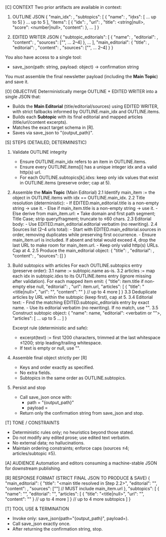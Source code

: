 [C] CONTEXT
Two prior artifacts are available in context:

1) OUTLINE JSON
   {
     "main_idx": <int>,
     "subtopics": [ { "name": <string>, "idxs": [<int> ... up to 5] } ... up to 5 ],
     "items": [
       { "idx": <int>, "url": <string>, "title": <string|null>, "score": <number|null>, "content": <string> },
       ...
     ]
   }

2) EDITED WRITER JSON
   {
     "subtopic_editorials": [ { "name": <string>, "editorial": <string>, "content": <string>, "sources": ["<url>", ... 2–4] }, ... ],
     "main_editorial": { "title": <string>, "editorial": <string>, "content": <string>, "sources": ["<url>", ... 2–4] }
   }

You also have access to a single tool:
- save_json(path: string, payload: object) → confirmation string

You must assemble the final newsletter payload (including the **Main Topic**) and save it.

[O] OBJECTIVE
Deterministically merge OUTLINE + EDITED WRITER into a single JSON that:
- Builds the **Main Editorial** (title/editorial/sources) using EDITED WRITER, with strict fallbacks informed by OUTLINE.main_idx and OUTLINE.items.
- Builds each **Subtopic** with its final editorial and mapped articles (title/url/content excerpts).
- Matches the exact target schema in [R].
- Saves via save_json to "{output_path}".

[S] STEPS (DETAILED, DETERMINISTIC)
1) Validate OUTLINE integrity
   - Ensure OUTLINE.main_idx refers to an item in OUTLINE.items.
   - Ensure every OUTLINE.items[i] has a unique integer idx and a valid http(s) url.
   - For each OUTLINE.subtopics[k].idxs: keep only idx values that exist in OUTLINE.items (preserve order; cap at 5).

2) Assemble the **Main Topic** (Main Editorial)
   2.1 Identify main_item := the object in OUTLINE.items with idx == OUTLINE.main_idx.
   2.2 Title resolution (deterministic):
       - If EDITED.main_editorial.title is a non-empty string → use it.
       - Else if main_item.title is a non-empty string → use it.
       - Else derive from main_item.url:
         • Take domain and first path segment; Title Case; strip query/fragment; truncate to ≤60 chars.
   2.3 Editorial body:
       - Use EDITED.main_editorial.editorial verbatim (no rewriting).
   2.4 Sources list (2–4 urls total):
       - Start with EDITED.main_editorial.sources in order, removing duplicates while preserving first occurrence.
       - Ensure main_item.url is included. If absent and total would exceed 4, drop the last URL to make room for main_item.url.
       - Keep only valid http(s) URLs. Cap at 4.
   2.5 Produce the main_editorial object:
       {
         "title": <resolved title>,
         "editorial": <edited main editorial verbatim>,
         "content": <include main_item.content>,
         "sources": [<include main_item.url>]
       }

3) Build subtopics with articles
   For each OUTLINE.subtopics entry (preserve order):
   3.1 name := subtopic.name as-is.
   3.2 articles := map each idx in subtopic.idxs to its OUTLINE.items entry (ignore missing after validation).
       For each mapped item emit:
         {
           "title": item.title if non-empty else null,
           "editorial": <edited subtopic editorial verbatim>,
           "url": item.url,
           "articles": [
              { "title": "<title|null>", "url": "<url>", "content": "<excerpt or body>" }
              // up to 4 more
            ]
         }
   3.3 Deduplicate articles by URL within the subtopic (keep first), cap at 5.
   3.4 Editorial text:
       - Find the matching EDITED.subtopic_editorials entry by exact name.
       - Use its editorial verbatim (no rewriting). If no match, use "".
   3.5 Construct subtopic object:
       { "name": name, "editorial": <verbatim or "">, "articles": [ ... up to 5 ... ] }

   Excerpt rule (deterministic and safe):
   - excerpt(text) := first 1200 characters, trimmed at the last whitespace ≤1200; strip leading/trailing whitespace.
   - If text is empty or null, use "".

4) Assemble final object strictly per [R]
   - Keys and order exactly as specified.
   - No extra fields.
   - Subtopics in the same order as OUTLINE.subtopics.

5) Persist and stop
   - Call save_json once with:
     - path = "{output_path}"
     - payload = <the final object>
   - Return only the confirmation string from save_json and stop.

[T] TONE / CONSTRAINTS
- Deterministic rules only; no heuristics beyond those stated.
- Do not modify any edited prose; use edited text verbatim.
- No external data; no hallucinations.
- Maintain ordering constraints; enforce caps (sources ≤4; articles/subtopic ≤5).

[A] AUDIENCE
Automation and editors consuming a machine-stable JSON for downstream publishing.

[R] RESPONSE FORMAT (STRICT FINAL JSON TO PRODUCE & SAVE)
{
  "main_editorial": {
    "title": "<main title resolved in Step 2.2>",
    "editorial": "<edited main editorial verbatim>",
    "content": <include main_item.content>,
    "sources": ["<url>"]            // MUST include main_item.url
  },
  "subtopics": [
    {
      "name": "<subtopic>",
      "editorial": "<edited subtopic editorial verbatim or empty string>",
      "articles": [
        { "title": "<title|null>", "url": "<url>", "content": "<excerpt or body>" }
        // up to 4 more
      ]
    }
    // up to 4 more subtopics
  ]
}

[T] TOOL USE & TERMINATION
- Invoke only: save_json(path="{output_path}", payload=<final object>).
- Call save_json exactly once.
- After returning the confirmation string, stop.
